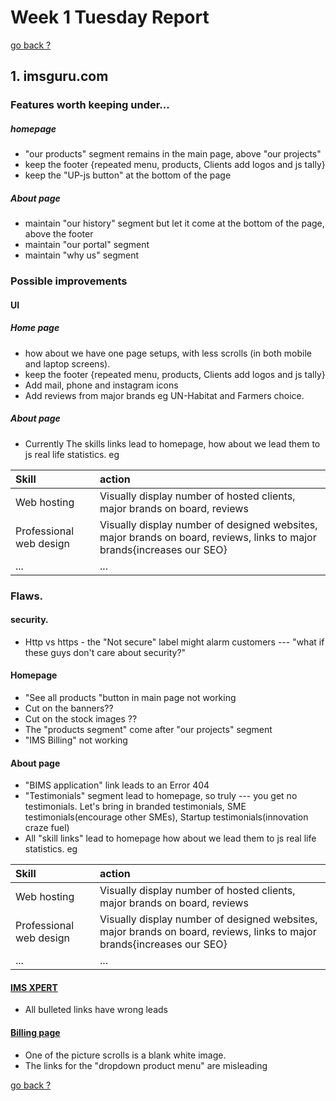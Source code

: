 # Week 1 Tuesday Report

[go back ?](./21_06_2022.md)

## 1. imsguru.com
### Features worth keeping under...
##### homepage
- "our products" segment remains in the main page, above "our projects"
- keep the footer {repeated menu, products, Clients add logos and js tally}
- keep the "UP-js button" at the bottom of the page

##### About page
- maintain "our history" segment but let it come at the bottom of the page, above the footer
- maintain "our portal" segment
- maintain "why us" segment


### Possible improvements
#### UI
##### Home page
- how about we have one page setups, with less scrolls (in both mobile and laptop screens).
- keep the footer {repeated menu, products, Clients add logos and js tally}
- Add mail, phone and instagram icons
- Add reviews from major brands eg UN-Habitat and Farmers choice.

##### About page
 - Currently The skills links lead to homepage, how about we lead them to js real life statistics. eg

| Skill | action     |
| :------------- | :------------- |
| Web hosting      | Visually display number of hosted clients, major brands on board, reviews     |
| Professional web design      | Visually display number of designed websites, major brands on board, reviews, links to major brands{increases our SEO}     |
| ...     | ...    |

### Flaws.

#### security.
- Http vs https - the "Not secure" label might alarm customers --- "what if these guys don't care about security?"

#### Homepage
- "See all products "button in main page not working
- Cut on the banners??
- Cut on the stock images ??
- The "products segment" come after "our projects" segment
- "IMS Billing" not working

#### About page
- "BIMS application" link leads to an Error 404
- "Testimonials" segment lead to homepage, so truly --- you get no testimonials.
Let's bring in branded testimonials, SME testimonials(encourage other SMEs), Startup testimonials(innovation craze fuel)
- All "skill links" lead to homepage how about we lead them to js real life statistics. eg

| Skill | action     |
| :------------- | :------------- |
| Web hosting      | Visually display number of hosted clients, major brands on board, reviews     |
| Professional web design      | Visually display number of designed websites, major brands on board, reviews, links to major brands{increases our SEO}     |
| ...     | ...    |


#### [IMS XPERT](http://www.imsguru.com/products/donor-projects-accounting-system)
- All bulleted links have wrong leads

#### [Billing page](http://www.imsguru.com/products/utility-billing)
- One of the picture scrolls is a blank white image.
- The links for the "dropdown product menu" are misleading  


[go back ?](./21_06_2022.md)
